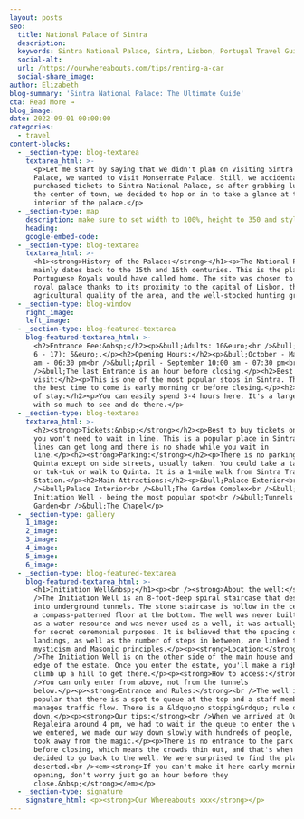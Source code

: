 ```yaml
---
layout: posts
seo:
  title: National Palace of Sintra
  description:
  keywords: Sintra National Palace, Sintra, Lisbon, Portugal Travel Guide.
  social-alt:
  url: /https://ourwhereabouts.com/tips/renting-a-car
  social-share_image:
author: Elizabeth
blog-summary: 'Sintra National Palace: The Ultimate Guide'
cta: Read More →
blog_image:
date: 2022-09-01 00:00:00
categories:
  - travel
content-blocks:
  - _section-type: blog-textarea
    textarea_html: >-
      <p>Let me start by saying that we didn't plan on visiting Sintra National
      Palace, we wanted to visit Monserrate Palace. Still, we accidentally
      purchased tickets to Sintra National Palace, so after grabbing lunch in
      the center of town, we decided to hop on in to take a glance at the
      interior of the palace.</p>
  - _section-type: map
    description: make sure to set width to 100%, height to 350 and style to border 2
    heading:
    google-embed-code:
  - _section-type: blog-textarea
    textarea_html: >-
      <h1><strong>History of the Palace:</strong></h1><p>The National Palace
      mainly dates back to the 15th and 16th centuries. This is the place that
      Portuguese Royals would have called home. The site was chosen to be a
      royal palace thanks to its proximity to the capital of Lisbon, the
      agricultural quality of the area, and the well-stocked hunting ground.</p>
  - _section-type: blog-window
    right_image:
    left_image:
  - _section-type: blog-featured-textarea
    blog-featured-textarea_html: >-
      <h2>Entrance Fee:&nbsp;</h2><p>&bull;Adults: 10&euro;<br />&bull;Kids (age
      6 - 17): 5&euro;.</p><h2>Opening Hours:</h2><p>&bull;October - March 10:00
      am - 06:30 pm<br />&bull;April - September 10:00 am - 07:30 pm<br
      />&bull;The last Entrance is an hour before closing.</p><h2>Best time to
      visit:</h2><p>This is one of the most popular stops in Sintra. Therefore,
      the best time to come is early morning or before closing.</p><h2>Duration
      of stay:</h2><p>You can easily spend 3-4 hours here. It's a large complex
      with so much to see and do there.</p>
  - _section-type: blog-textarea
    textarea_html: >-
      <h2><strong>Tickets:&nbsp;</strong></h2><p>Best to buy tickets online so
      you won't need to wait in line. This is a popular place in Sintra and the
      lines can get long and there is no shade while you wait in
      line.</p><h2><strong>Parking:</strong></h2><p>There is no parking at
      Quinta except on side streets, usually taken. You could take a taxi, bus,
      or tuk-tuk or walk to Quinta. It is a 1-mile walk from Sintra Train
      Station.</p><h2>Main Attractions:</h2><p>&bull;Palace Exterior<br
      />&bull;Palace Interior<br />&bull;The Garden Complex<br />&bull;The
      Initiation Well - being the most popular spot<br />&bull;Tunnels in the
      Garden<br />&bull;The Chapel</p>
  - _section-type: gallery
    1_image:
    2_image:
    3_image:
    4_image:
    5_image:
    6_image:
  - _section-type: blog-featured-textarea
    blog-featured-textarea_html: >-
      <h1>Initiation Well&nbsp;</h1><p><br /><strong>About the well:</strong><br
      />The Initiation Well is an 8-foot-deep spiral staircase that descends
      into underground tunnels. The stone staircase is hollow in the center with
      a compass-patterned floor at the bottom. The well was never built to serve
      as a water resource and was never used as a well, it was actually built
      for secret ceremonial purposes. It is believed that the spacing of these
      landings, as well as the number of steps in between, are linked to Tarot
      mysticism and Masonic principles.</p><p><strong>Location:</strong><br
      />The Initiation Well is on the other side of the main house and near the
      edge of the estate. Once you enter the estate, you'll make a right and
      climb up a hill to get there.</p><p><strong>How to access:</strong><br
      />You can only enter from above, not from the tunnels
      below.</p><p><strong>Entrance and Rules:</strong><br />The well is so
      popular that there is a spot to queue at the top and a staff member
      manages traffic flow. There is a &ldquo;no stopping&rdquo; rule on the way
      down.</p><p><strong>Our tips:</strong><br />When we arrived at Quinta da
      Regaleira around 4 pm, we had to wait in the queue to enter the well. Once
      we entered, we made our way down slowly with hundreds of people, which
      took away from the magic.</p><p>There is no entrance to the park an hour
      before closing, which means the crowds thin out, and that's when we
      decided to go back to the well. We were surprised to find the place
      deserted.<br /><em><strong>If you can't make it here early morning for
      opening, don't worry just go an hour before they
      close.&nbsp;</strong></em></p>
  - _section-type: signature
    signature_html: <p><strong>Our Whereabouts xxx</strong></p>
---
```

